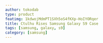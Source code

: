 ```yaml
---
author: tokodab
type: product
featimg: 1kdwojMdmPT1SXh5oS4fKXp-HoIYORqer
title: Ctulhu Rises Samsung Galaxy S9 Case
tags: [samsung, galaxy, s9]
category: [samsung]
---
```

